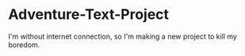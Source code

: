 # Adventure-Text-Project
 I'm without internet connection, so I'm making a new project to kill my boredom.
